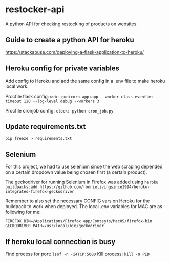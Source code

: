# restocker-api
A python API for checking restocking of products on websites.  

## Guide to create a python API for heroku 
<https://stackabuse.com/deploying-a-flask-application-to-heroku/>

## Heroku config for private variables
Add config to Heroku and add the same config in a .env file to make heroku local work.

Procfile flask config: ```web: gunicorn app:app --worker-class eventlet --timeout 120 --log-level debug --workers 3```

Procfile cronjob config: ```clock: python cron_job.py```

## Update requirements.txt
```pip freeze > requirements.txt```

## Selenium
For this project, we had to use selenium since the web scraping depended on a certain dropdown value being chosen first (a certain product).

The geckodriver for running Selenium in Firefox was added using ```heroku buildpacks:add https://github.com/ronnielivingsince1994/heroku-integrated-firefox-geckodriver```

Remember to also set the necessary CONFIG vars on Heroku for the buildpack to work when deployed.
The local .env variables for MAC are as following for me:

```
FIREFOX_BIN=/Applications/Firefox.app/Contents/MacOS/firefox-bin
GECKODRIVER_PATH=/usr/local/bin/geckodriver`
```

## If heroku local connection is busy
Find process for port: ```lsof -n -i4TCP:5000```
Kill process: ```kill -9 PID```
